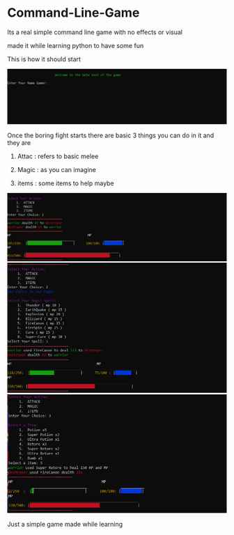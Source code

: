 # Command-Line-Game

Its a real simple command line game with no effects or visual

made it while learning python to have some fun

This is how it should start 

![alt text](https://github.com/studentdevelops/Command-Line-Game/blob/master/extras/Start_scene.PNG)

Once the boring fight starts there are basic 3 things you can do in it and they are

1. Attac : refers to basic melee

2. Magic : as you can imagine

3. items : some items to help maybe 

![alt text](https://github.com/studentdevelops/Command-Line-Game/blob/master/extras/Attack1.PNG)
![alt text](https://github.com/studentdevelops/Command-Line-Game/blob/master/extras/Attack2.PNG)
![alt text](https://github.com/studentdevelops/Command-Line-Game/blob/master/extras/Items.PNG)

Just a simple game made while learning
